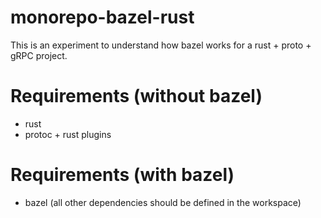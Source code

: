 # monorepo-bazel-rust

This is an experiment to understand how bazel works for a rust + proto + gRPC project.

# Requirements (without bazel)
- rust
- protoc + rust plugins

# Requirements (with bazel)
- bazel (all other dependencies should be defined in the workspace)
